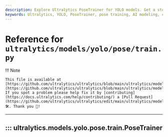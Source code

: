 ```yaml
---
description: Explore Ultralytics PoseTrainer for YOLO models. Get a step-by-step guide on how to train on custom pose data for more accurate AI modeling.
keywords: Ultralytics, YOLO, PoseTrainer, pose training, AI modeling, custom data training
---
```


# Reference for `ultralytics/models/yolo/pose/train.py`

!!! Note

    This file is available at [https://github.com/ultralytics/ultralytics/blob/main/ultralytics/models/yolo/pose/train.py](https://github.com/ultralytics/ultralytics/blob/main/ultralytics/models/yolo/pose/train.py). If you spot a problem please help fix it by [contributing](https://docs.ultralytics.com/help/contributing/) a [Pull Request](https://github.com/ultralytics/ultralytics/edit/main/ultralytics/models/yolo/pose/train.py) 🛠️. Thank you 🙏!

---
## ::: ultralytics.models.yolo.pose.train.PoseTrainer
<br><br>
